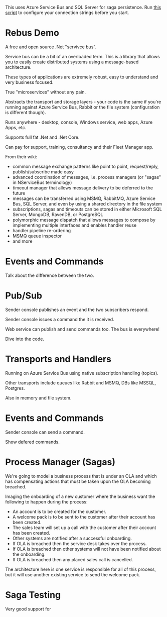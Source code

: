 This uses Azure Service Bus and SQL Server for saga persistence.  Run [this script](one/set-app-config.ps1) to configure your connection strings before you start.
 
 # Rebus Demo

A free and open source .Net "servivce bus".

Service bus can be a bit of an overloaded term.  This is a library that allows you to easily create distributed systems using a message-based architecture.

These types of applications are extremely robust, easy to understand and very business focused.

True "microservices" without any pain.

Abstracts the transport and storage layers - your code is the same if you're running against Azure Service Bus, Rabbit or the file system (configuration is different though).

Runs anywhere - desktop, console, Windows service, web apps, Azure Apps, etc.  

Supports full fat .Net and .Net Core.

Can pay for support, training, consultancy and their Fleet Manager app.

From their wiki:

* common message exchange patterns like point to point, request/reply, publish/subscribe made easy
* advanced coordination of messages, i.e. process managers (or "sagas" in NServiceBus terminology)
* timeout manager that allows message delivery to be deferred to the future
* messages can be transferred using MSMQ, RabbitMQ, Azure Service Bus, SQL Server, and even by using a shared directory in the file system
* subscriptions, sagas and timeouts can be stored in either Microsoft SQL Server, MongoDB, RavenDB, or PostgreSQL
* polymorphic message dispatch that allows messages to compose by implementing multiple interfaces and enables handler reuse
* handler pipeline re-ordering
* MSMQ queue inspector
* and more


# Events and Commands

Talk about the difference between the two.

# Pub/Sub

Sender console publishes an event and the two subscribers respond.

Sender console issues a command the it is received.

Web service can publish and send commands too.  The bus is everywhere!

Dive into the code.

# Transports and Handlers

Running on Azure Service Bus using native subscription handling (topics).

Other transports include queues like Rabbit and MSMQ, DBs like MSSQL, Postgres.

Also in memory and file system.


# Events and Commands

Sender console can send a command.

Show defered commands.

# Process Manager (Sagas)

We're going to model a business process that is under an OLA and which has compensating actions that must be taken upon the OLA becoming breached.

Imaging the onboarding of a new customer where the business want the following to happen during the process:

* An account is to be created for the customer.
* A welcome pack is to be sent to the customer after their account has been created.
* The sales team will set up a call with the customer after their account has been created.
* Other systems are notified after a successful onboarding.
* If OLA is breached then the service desk takes over the process.
* If OLA is breached then other systems will not have been notified about the onboarding.
* If OLA is breached then any placed sales call is cancelled.


The architecture here is one service is responsible for all of this process, but it will use another existing service to send the welcome pack.


# Saga Testing

Very good support for
